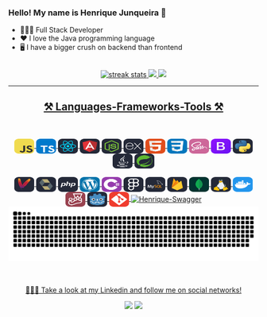 ### Hello! My name is Henrique Junqueira 👋

- 👨🏻‍💻 Full Stack Developer
- ❤️ I love the Java programming language
- 🖥️ I have a bigger crush on backend than frontend

##

<div align="center">
  <a href="https://github.com/henriquejunqueira">
  <img height="180em" src="https://streak-stats.demolab.com/?user=henriquejunqueira&count_private=true&theme=dark&border_radius=10" alt="streak stats"/>
  <img height="180em" src="https://github-readme-stats.vercel.app/api?username=henriquejunqueira&show_icons=true&hide_rank=true&theme=dark&include_all_commits=true&count_private=true" />
  <img height="180em" src="https://github-readme-stats.vercel.app/api/top-langs/?username=henriquejunqueira&layout=compact&langs_count=16&theme=dark" />
</div>

<hr/>
    
<h2 align="center">⚒️ Languages-Frameworks-Tools ⚒️</h2>
<br/>
<div style="display: inline_block" align="center"><br>
  <img align="center" alt="Henrique-Js" height="30" width="40" src="https://raw.githubusercontent.com/tandpfun/skill-icons/main/icons/JavaScript.svg" />
  <img align="center" alt="Henrique-Ts" height="30" width="40" src="https://raw.githubusercontent.com/tandpfun/skill-icons/main/icons/TypeScript.svg" />
  <img align="center" alt="Henrique-React" height="30" width="40" src="https://raw.githubusercontent.com/tandpfun/skill-icons/main/icons/React-Dark.svg" />
  <img align="center" alt="Henrique-Angular" height="30" width="40" src="https://raw.githubusercontent.com/tandpfun/skill-icons/refs/heads/main/icons/Angular-Dark.svg" />
  <img align="center" alt="Henrique-Node" height="30" width="40" src="https://raw.githubusercontent.com/tandpfun/skill-icons/main/icons/NodeJS-Dark.svg" />
  <img align="center" alt="Henrique-Express" height="30" width="40" src="https://raw.githubusercontent.com/tandpfun/skill-icons/main/icons/ExpressJS-Dark.svg" />
  <img align="center" alt="Henrique-HTML" height="30" width="40" src="https://raw.githubusercontent.com/tandpfun/skill-icons/main/icons/HTML.svg" />
  <img align="center" alt="Henrique-CSS" height="30" width="40" src="https://raw.githubusercontent.com/tandpfun/skill-icons/main/icons/CSS.svg" />
  <img align="center" alt="Henrique-Sass" height="30" width="40" src="https://raw.githubusercontent.com/tandpfun/skill-icons/main/icons/Sass.svg" />
  <img align="Center" alt="Henrique-Bootstrap" height="30" width="40" src="https://raw.githubusercontent.com/tandpfun/skill-icons/main/icons/Bootstrap.svg" />
  <img align="center" alt="Henrique-Python" height="30" width="40" src="https://raw.githubusercontent.com/tandpfun/skill-icons/main/icons/Python-Dark.svg" />
  <img align="center" alt="Henrique-Java" height="30" width="40" src="https://raw.githubusercontent.com/tandpfun/skill-icons/main/icons/Java-Dark.svg" />
  <img align="center" alt="Henrique-Springboot" height="30" width="40" src="https://raw.githubusercontent.com/tandpfun/skill-icons/main/icons/Spring-Dark.svg" />
</div>
<div style="display: inline_block" align="center"><br>
  <img align="center" alt="Henrique-Maven" height="30" width="40" src="https://raw.githubusercontent.com/tandpfun/skill-icons/main/icons/Maven-Dark.svg" />
  <img align="center" alt="Henrique-Hibernate" height="30" width="40" src="https://raw.githubusercontent.com/tandpfun/skill-icons/main/icons/Hibernate-Dark.svg" />
  <img align="center" alt="Henrique-PHP" height="30" width="40" src="https://raw.githubusercontent.com/tandpfun/skill-icons/main/icons/PHP-Dark.svg" />
  <img align="center" alt="Henrique-WP" height="30" width="40" src="https://raw.githubusercontent.com/tandpfun/skill-icons/main/icons/Wordpress.svg" />
  <img align="Center" alt="Henrique-CSharp" height="30" width="40" src="https://raw.githubusercontent.com/tandpfun/skill-icons/main/icons/CS.svg" />
  <img align="center" alt="Henrique-Figma" height="30" width="40" src="https://raw.githubusercontent.com/tandpfun/skill-icons/main/icons/Figma-Dark.svg" />
  <img align="center" alt="Henrique-MySQL" height="30" width="40" src="https://raw.githubusercontent.com/tandpfun/skill-icons/main/icons/MySQL-Dark.svg" />
  <img align="center" alt="Henrique-Firebase" height="30" width="40" src="https://raw.githubusercontent.com/tandpfun/skill-icons/main/icons/Firebase-Dark.svg" />
  <img align="center" alt="Henrique-MongoDB" height="30" width="40" src="https://raw.githubusercontent.com/tandpfun/skill-icons/main/icons/MongoDB.svg" />
  <img align="center" alt="Henrique-Linux" height="30" width="40" src="https://raw.githubusercontent.com/tandpfun/skill-icons/main/icons/Linux-Dark.svg" />
  <img align="center" alt="Henrique-Docker" height="30" width="40" src="https://raw.githubusercontent.com/tandpfun/skill-icons/main/icons/Docker.svg" />
  <img align="center" alt="Henrique-Jest" height="30" width="40" src="https://raw.githubusercontent.com/tandpfun/skill-icons/main/icons/Jest.svg" />
  <img align="center" alt="Henrique-Godot" height="30" width="40" src="https://raw.githubusercontent.com/tandpfun/skill-icons/refs/heads/main/icons/Godot-Dark.svg" />
  <img align="center" alt="Henrique-Git" height="30" width="40" src="https://raw.githubusercontent.com/tandpfun/skill-icons/refs/heads/main/icons/Git.svg" />
  <img align="center" alt="Henrique-Swagger" height="30" width="40" src="https://camo.githubusercontent.com/5e28dcd43bef66cb320f2952c7512858b9dbc3fcf1ca7350c5375107118e3066/68747470733a2f2f63646e2e737667706f726e2e636f6d2f6c6f676f732f737761676765722e737667" />
</div>

<picture>
  <source media="(prefers-color-scheme: dark)" srcset="https://raw.githubusercontent.com/mari4souza/mari4souza/output/github-contribution-grid-snake-dark.svg">
  <source media="(prefers-color-scheme: light)" srcset="https://raw.githubusercontent.com/mari4souza/mari4souza/output/github-contribution-grid-snake.svg">
  <img alt="github contribution grid snake animation" src="https://raw.githubusercontent.com/mari4souza/mari4souza/output/github-contribution-grid-snake.svg">
</picture>
<br><br>

##

<div align="center">
  <p>🙋🏻‍♂️ Take a look at my Linkedin and follow me on social networks!</p>
  <a href="https://www.linkedin.com/in/henrique-abreu-junqueira-b403b0b6" target="_blank"><img src="https://img.shields.io/badge/-LinkedIn-%230077B5?style=for-the-badge&logo=linkedin&logoColor=white" target="_blank"></a>
  <a href = "mailto:henriquejunqueira94@gmail.com"><img src="https://img.shields.io/badge/-Gmail-%23333?style=for-the-badge&logo=gmail&logoColor=white" target="_blank"></a>
  
</div>
